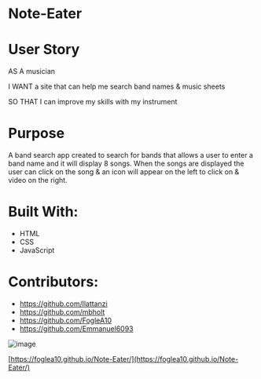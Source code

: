 # Note-Eater

# User Story

AS A musician 

I WANT a site that can help me search band 
names & music sheets

SO THAT I can improve my skills with my instrument 

# Purpose 

A band search app created to search for bands that allows a user to enter a band name and it will display 8 songs. When the songs are displayed the user can click on the song & an icon will appear on the left to click on & video on the right. 

# Built With: 

* HTML 
* CSS 
* JavaScript 


# Contributors: 

* https://github.com/llattanzi
* https://github.com/mbholt
* https://github.com/FogleA10
* https://github.com/Emmanuel6093

![image](/Note-Eater/assets/images/note-eater.png)

[https://foglea10.github.io/Note-Eater/](https://foglea10.github.io/Note-Eater/)

    
